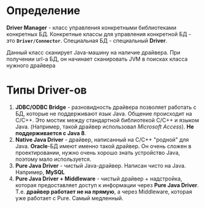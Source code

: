 # Определение
**Driver Manager** - класс управления конкретными библиотеками конкретных БД. Конкретные классы для управления конкретной БД - это **`Driver/Connector`**. Специальная БД - специальный **Driver**.

Данный класс сканирует Java-машину на наличие драйвера. При получении url-а БД, он начинает сканировать JVM в поисках класса нужного драйвера
# Типы Driver-ов
1. **JDBC/ODBC Bridge** - разновидность драйвера позволяет работать с БД, которые не поддерживают язык Java. Общение происходит на C/C++. Это мостик между стандартной библиотекой C/C++ и языком Java. (Например, такой драйвер использовал *Microsoft Access*). **Не поддерживается с Java 8**.
2. **Native Java Driver** - драйвер, написанный на C/C++ "родной" для Java. **Oracle**-БД имеют именно такой драйвер. Он очень сложен в проектировании, нужно очень хорошо знать устройство Java, поэтому мало используется.
3. **Pure Java Driver** - чистый Java-драйвер. Написан чисто на Java. Например, **MySQL**
4. **Pure Java Driver + Middleware** - чистый драйвер + надстройка, которая предоставляет доступ к информации через **Pure Java Driver**. Т.е. **драйвер работает не на прямую**, а через Middleware, которая уже работает с Pure. Самый медленный.